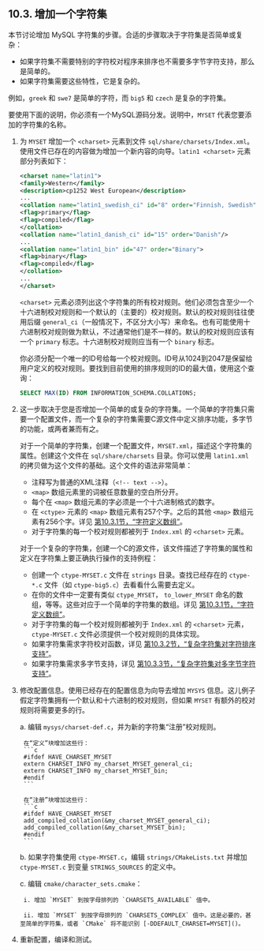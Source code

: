 ## 10.3. 增加一个字符集

本节讨论增加 MySQL 字符集的步骤。合适的步骤取决于字符集是否简单或复杂：

* 如果字符集不需要特别的字符校对程序来排序也不需要多字节字符支持，那么是简单的。
* 如果字符集需要这些特性，它是复杂的。


例如，`greek` 和 `swe7` 是简单的字符，而 `big5` 和 `czech` 是复杂的字符集。


要使用下面的说明，你必须有一个MySQL源码分发。说明中，`MYSET` 代表您要添加的字符集的名称。


1. 为 `MYSET` 增加一个 `<charset>` 元素到文件 `sql/share/charsets/Index.xml`。使用文件已存在的内容做为增加一个新内容的向导。`latin1 <charset>` 元素部分列表如下：


    ```xml
    <charset name="latin1">
    <family>Western</family>
    <description>cp1252 West European</description>
    ...
    <collation name="latin1_swedish_ci" id="8" order="Finnish, Swedish">
    <flag>primary</flag>
    <flag>compiled</flag>
    </collation>
    <collation name="latin1_danish_ci" id="15" order="Danish"/>
    ...
    <collation name="latin1_bin" id="47" order="Binary">
    <flag>binary</flag>
    <flag>compiled</flag>
    </collation>
    ...
    </charset>
    ```

    `<charset>` 元素必须列出这个字符集的所有校对规则。他们必须包含至少一个十六进制校对规则和一个默认的（主要的）校对规则。默认的校对规则往往使用后缀 `general_ci`（一般情况下，不区分大小写）来命名。也有可能使用十六进制校对规则做为默认，不过通常他们是不一样的。默认的校对规则应该有一个 `primary` 标志。十六进制校对规则应当有一个 `binary`  标志。

    你必须分配一个唯一的ID号给每一个校对规则。ID号从1024到2047是保留给用户定义的校对规则。要找到目前使用的排序规则的ID的最大值，使用这个查询：

    ```sql
    SELECT MAX(ID) FROM INFORMATION_SCHEMA.COLLATIONS;
    ```


2. 这一步取决于您是否增加一个简单的或复杂的字符集。一个简单的字符集只需要一个配置文件，而一个复杂的字符集需要C源文件中定义排序功能，多字节的功能，或两者兼而有之。

    对于一个简单的字符集，创建一个配置文件，`MYSET.xml`，描述这个字符集的属性。创建这个文件在 `sql/share/charsets` 目录。你可以使用 `latin1.xml` 的拷贝做为这个文件的基础。这个文件的语法非常简单：

    * 注释写为普通的XML注释（`<!-- text -->`）。
    * `<map>` 数组元素里的词被任意数量的空白所分开。
    * 每个在 `<map>` 数组元素的字必须是一个十六进制格式的数字。
    * 在 `<ctype>` 元素的 `<map>` 数组元素有257个字。之后的其他  `<map>` 数组元素有256个字。详见 [第10.3.1节，“字符定义数组”](./10.03.01_Character_Definition_Arrays.md”)。
    * 对于字符集的每一个校对规则都被列于 `Index.xml` 的 `<charset>` 元素。

    对于一个复杂的字符集，创建一个C的源文件，该文件描述了字符集的属性和定义在字符集上要正确执行操作的支持例程：

    * 创建一个 `ctype-MYSET.c` 文件在 `strings` 目录。查找已经存在的 `ctype-*.c` 文件（如 `ctype-big5.c`）去看看什么需要去定义。
    * 在你的文件中一定要有类似 `ctype_MYSET`， `to_lower_MYSET` 命名的数组，等等。这些对应于一个简单的字符集的数组。详见 [第10.3.1节，“字符定义数组”](./10.03.01_Character_Definition_Arrays.md”)。
    * 对于字符集的每一个校对规则都被列于 `Index.xml` 的 `<charset>` 元素，`ctype-MYSET.c` 文件必须提供一个校对规则的具体实现。
    * 如果字符集需求字符校对函数，详见 [第10.3.2节，“复杂字符集对字符排序支持”](./10.03.02_String_Collating_Support_for_Complex_Character_Sets.md”)。
    * 如果字符集需求多字节支持，详见 [第10.3.3节，“复杂字符集对多字节字符支持”](./10.03.03_Multi-Byte_Character_Support_for_Complex_Character_Sets.md”)。

3. 修改配置信息。使用已经存在的配置信息为向导去增加 `MYSYS` 信息。这儿例子假定字符集拥有一个默认和十六进制的校对规则，但如果 `MYSET` 有额外的校对规则将需要更多的行。

    a. 编辑 `mysys/charset-def.c`，并为新的字符集“注册”校对规则。

        在“定义”块增加这些行：
        ```c
        #ifdef HAVE_CHARSET_MYSET
        extern CHARSET_INFO my_charset_MYSET_general_ci;
        extern CHARSET_INFO my_charset_MYSET_bin;
        #endif
        ```

        在“注册”块增加这些行：
        ```c
        #ifdef HAVE_CHARSET_MYSET
        add_compiled_collation(&my_charset_MYSET_general_ci);
        add_compiled_collation(&my_charset_MYSET_bin);
        #endif
        ```

    b. 如果字符集使用 `ctype-MYSET.c`，编辑 `strings/CMakeLists.txt` 并增加 `ctype-MYSET.c` 到变量 `STRINGS_SOURCES` 的定义中。

    c. 编辑 `cmake/character_sets.cmake`：

        i. 增加 `MYSET` 到按字母排列的 `CHARSETS_AVAILABLE` 值中。

        ii. 增加 `MYSET` 到按字母排列的 `CHARSETS_COMPLEX` 值中。这是必要的，甚至简单的字符集，或者 `CMake` 将不能识别 [-DDEFAULT_CHARSET=MYSET]()。

4. 重新配置，编译和测试。
